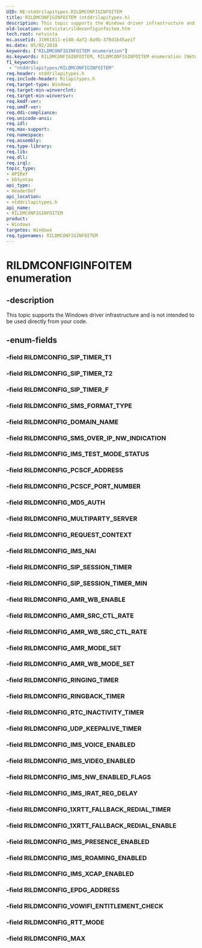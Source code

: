 ```yaml
---
UID: NE:ntddrilapitypes.RILDMCONFIGINFOITEM
title: RILDMCONFIGINFOITEM (ntddrilapitypes.h)
description: This topic supports the Windows driver infrastructure and is not intended to be used directly from your code.
old-location: netvista\rildmconfiginfoitem.htm
tech.root: netvista
ms.assetid: 31061811-e148-4af2-8a9b-370d1b45ae1f
ms.date: 05/02/2018
keywords: ["RILDMCONFIGINFOITEM enumeration"]
ms.keywords: RILDMCONFIGINFOITEM, RILDMCONFIGINFOITEM enumeration [Network Drivers Starting with Windows Vista], RILDMCONFIG_1XRTT_FALLBACK_REDIAL_ENABLE, RILDMCONFIG_1XRTT_FALLBACK_REDIAL_TIMER, RILDMCONFIG_AMR_MODE_SET, RILDMCONFIG_AMR_SRC_CTL_RATE, RILDMCONFIG_AMR_WB_ENABLE, RILDMCONFIG_AMR_WB_MODE_SET, RILDMCONFIG_AMR_WB_SRC_CTL_RATE, RILDMCONFIG_DOMAIN_NAME, RILDMCONFIG_EPDG_ADDRESS, RILDMCONFIG_IMS_IRAT_REG_DELAY, RILDMCONFIG_IMS_NAI, RILDMCONFIG_IMS_NW_ENABLED_FLAGS, RILDMCONFIG_IMS_PRESENCE_ENABLED, RILDMCONFIG_IMS_ROAMING_ENABLED, RILDMCONFIG_IMS_TEST_MODE_STATUS, RILDMCONFIG_IMS_VIDEO_ENABLED, RILDMCONFIG_IMS_VOICE_ENABLED, RILDMCONFIG_IMS_XCAP_ENABLED, RILDMCONFIG_MAX, RILDMCONFIG_MD5_AUTH, RILDMCONFIG_MULTIPARTY_SERVER, RILDMCONFIG_PCSCF_ADDRESS, RILDMCONFIG_PCSCF_PORT_NUMBER, RILDMCONFIG_REQUEST_CONTEXT, RILDMCONFIG_RINGBACK_TIMER, RILDMCONFIG_RINGING_TIMER, RILDMCONFIG_RTC_INACTIVITY_TIMER, RILDMCONFIG_RTT_MODE, RILDMCONFIG_SIP_SESSION_TIMER, RILDMCONFIG_SIP_SESSION_TIMER_MIN, RILDMCONFIG_SIP_TIMER_F, RILDMCONFIG_SIP_TIMER_T2, RILDMCONFIG_SMS_FORMAT_TYPE, RILDMCONFIG_SMS_OVER_IP_NW_INDICATION, RILDMCONFIG_UDP_KEEPALIVE_TIMER, RILDMCONFIG_VOWIFI_ENTITLEMENT_CHECK, netvista.rildmconfiginfoitem, ntddrilapitypes/RILDMCONFIGINFOITEM, ntddrilapitypes/RILDMCONFIG_1XRTT_FALLBACK_REDIAL_ENABLE, ntddrilapitypes/RILDMCONFIG_1XRTT_FALLBACK_REDIAL_TIMER, ntddrilapitypes/RILDMCONFIG_AMR_MODE_SET, ntddrilapitypes/RILDMCONFIG_AMR_SRC_CTL_RATE, ntddrilapitypes/RILDMCONFIG_AMR_WB_ENABLE, ntddrilapitypes/RILDMCONFIG_AMR_WB_MODE_SET, ntddrilapitypes/RILDMCONFIG_AMR_WB_SRC_CTL_RATE, ntddrilapitypes/RILDMCONFIG_DOMAIN_NAME, ntddrilapitypes/RILDMCONFIG_EPDG_ADDRESS, ntddrilapitypes/RILDMCONFIG_IMS_IRAT_REG_DELAY, ntddrilapitypes/RILDMCONFIG_IMS_NAI, ntddrilapitypes/RILDMCONFIG_IMS_NW_ENABLED_FLAGS, ntddrilapitypes/RILDMCONFIG_IMS_PRESENCE_ENABLED, ntddrilapitypes/RILDMCONFIG_IMS_ROAMING_ENABLED, ntddrilapitypes/RILDMCONFIG_IMS_TEST_MODE_STATUS, ntddrilapitypes/RILDMCONFIG_IMS_VIDEO_ENABLED, ntddrilapitypes/RILDMCONFIG_IMS_VOICE_ENABLED, ntddrilapitypes/RILDMCONFIG_IMS_XCAP_ENABLED, ntddrilapitypes/RILDMCONFIG_MAX, ntddrilapitypes/RILDMCONFIG_MD5_AUTH, ntddrilapitypes/RILDMCONFIG_MULTIPARTY_SERVER, ntddrilapitypes/RILDMCONFIG_PCSCF_ADDRESS, ntddrilapitypes/RILDMCONFIG_PCSCF_PORT_NUMBER, ntddrilapitypes/RILDMCONFIG_REQUEST_CONTEXT, ntddrilapitypes/RILDMCONFIG_RINGBACK_TIMER, ntddrilapitypes/RILDMCONFIG_RINGING_TIMER, ntddrilapitypes/RILDMCONFIG_RTC_INACTIVITY_TIMER, ntddrilapitypes/RILDMCONFIG_RTT_MODE, ntddrilapitypes/RILDMCONFIG_SIP_SESSION_TIMER, ntddrilapitypes/RILDMCONFIG_SIP_SESSION_TIMER_MIN, ntddrilapitypes/RILDMCONFIG_SIP_TIMER_F, ntddrilapitypes/RILDMCONFIG_SIP_TIMER_T2, ntddrilapitypes/RILDMCONFIG_SMS_FORMAT_TYPE, ntddrilapitypes/RILDMCONFIG_SMS_OVER_IP_NW_INDICATION, ntddrilapitypes/RILDMCONFIG_UDP_KEEPALIVE_TIMER, ntddrilapitypes/RILDMCONFIG_VOWIFI_ENTITLEMENT_CHECK
f1_keywords:
 - "ntddrilapitypes/RILDMCONFIGINFOITEM"
req.header: ntddrilapitypes.h
req.include-header: Rilapitypes.h
req.target-type: Windows
req.target-min-winverclnt: 
req.target-min-winversvr: 
req.kmdf-ver: 
req.umdf-ver: 
req.ddi-compliance: 
req.unicode-ansi: 
req.idl: 
req.max-support: 
req.namespace: 
req.assembly: 
req.type-library: 
req.lib: 
req.dll: 
req.irql: 
topic_type:
- APIRef
- kbSyntax
api_type:
- HeaderDef
api_location:
- ntddrilapitypes.h
api_name:
- RILDMCONFIGINFOITEM
product:
- Windows
targetos: Windows
req.typenames: RILDMCONFIGINFOITEM
---
```


# RILDMCONFIGINFOITEM enumeration


## -description


This topic supports the Windows driver infrastructure and is not intended to be used directly from your code.


## -enum-fields




### -field RILDMCONFIG_SIP_TIMER_T1


### -field RILDMCONFIG_SIP_TIMER_T2


### -field RILDMCONFIG_SIP_TIMER_F


### -field RILDMCONFIG_SMS_FORMAT_TYPE


### -field RILDMCONFIG_DOMAIN_NAME


### -field RILDMCONFIG_SMS_OVER_IP_NW_INDICATION


### -field RILDMCONFIG_IMS_TEST_MODE_STATUS


### -field RILDMCONFIG_PCSCF_ADDRESS


### -field RILDMCONFIG_PCSCF_PORT_NUMBER


### -field RILDMCONFIG_MD5_AUTH


### -field RILDMCONFIG_MULTIPARTY_SERVER


### -field RILDMCONFIG_REQUEST_CONTEXT


### -field RILDMCONFIG_IMS_NAI


### -field RILDMCONFIG_SIP_SESSION_TIMER


### -field RILDMCONFIG_SIP_SESSION_TIMER_MIN


### -field RILDMCONFIG_AMR_WB_ENABLE


### -field RILDMCONFIG_AMR_SRC_CTL_RATE


### -field RILDMCONFIG_AMR_WB_SRC_CTL_RATE


### -field RILDMCONFIG_AMR_MODE_SET


### -field RILDMCONFIG_AMR_WB_MODE_SET


### -field RILDMCONFIG_RINGING_TIMER


### -field RILDMCONFIG_RINGBACK_TIMER


### -field RILDMCONFIG_RTC_INACTIVITY_TIMER


### -field RILDMCONFIG_UDP_KEEPALIVE_TIMER


### -field RILDMCONFIG_IMS_VOICE_ENABLED


### -field RILDMCONFIG_IMS_VIDEO_ENABLED


### -field RILDMCONFIG_IMS_NW_ENABLED_FLAGS


### -field RILDMCONFIG_IMS_IRAT_REG_DELAY


### -field RILDMCONFIG_1XRTT_FALLBACK_REDIAL_TIMER


### -field RILDMCONFIG_1XRTT_FALLBACK_REDIAL_ENABLE


### -field RILDMCONFIG_IMS_PRESENCE_ENABLED


### -field RILDMCONFIG_IMS_ROAMING_ENABLED


### -field RILDMCONFIG_IMS_XCAP_ENABLED


### -field RILDMCONFIG_EPDG_ADDRESS


### -field RILDMCONFIG_VOWIFI_ENTITLEMENT_CHECK


### -field RILDMCONFIG_RTT_MODE


### -field RILDMCONFIG_MAX

